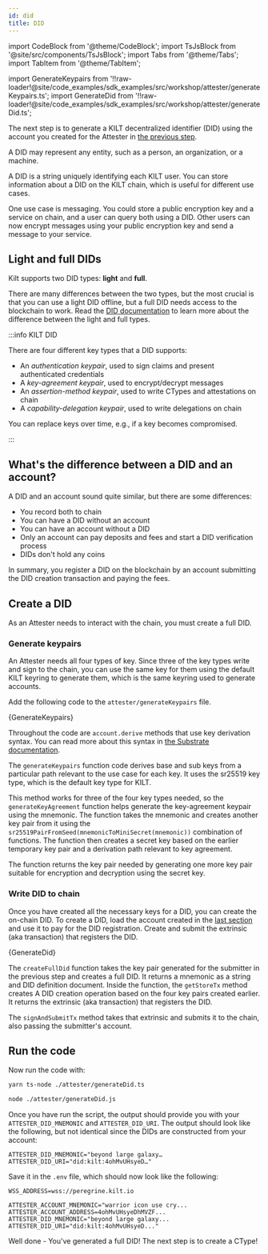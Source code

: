 ```yaml
---
id: did
title: DID
---
```


import CodeBlock from '@theme/CodeBlock';
import TsJsBlock from '@site/src/components/TsJsBlock';
import Tabs from '@theme/Tabs';
import TabItem from '@theme/TabItem';

import GenerateKeypairs from '!!raw-loader!@site/code_examples/sdk_examples/src/workshop/attester/generateKeypairs.ts';
import GenerateDid from '!!raw-loader!@site/code_examples/sdk_examples/src/workshop/attester/generateDid.ts';

The next step is to generate a KILT decentralized identifier (DID) using the account you created for the <span className="label-role attester">Attester</span> in [the previous step](./01_account.md).

<!-- TODO: Also factor into quickstart -->

A DID may represent any entity, such as a person, an organization, or a machine.

A DID is a string uniquely identifying each KILT user.
You can store information about a DID on the KILT chain, which is useful for different use cases.

One use case is messaging.
You could store a public encryption key and a service on chain, and a user can query both using a DID.
Other users can now encrypt messages using your public encryption key and send a message to your service.

## Light and full DIDs

Kilt supports two DID types: **light** and **full**.

There are many differences between the two types, but the most crucial is that you can use a light DID offline, but a full DID needs access to the blockchain to work.
Read the [DID documentation](../../../develop/01_sdk/02_cookbook/01_dids/01_light_did_creation.md) to learn more about the difference between the light and full types.

:::info KILT DID

There are four different key types that a DID supports:

- An _authentication keypair_, used to sign claims and present authenticated credentials 
- A _key-agreement keypair_, used to encrypt/decrypt messages
- An _assertion-method keypair_, used to write CTypes and attestations on chain
- A _capability-delegation keypair_, used to write delegations on chain

You can replace keys over time, e.g., if a key becomes compromised.

:::

## What's the difference between a DID and an account?

A DID and an account sound quite similar, but there are some differences:

- You record both to chain
- You can have a DID without an account
- You can have an account without a DID
- Only an account can pay deposits and fees and start a DID verification process
- DIDs don't hold any coins

In summary, you register a DID on the blockchain by an account submitting the DID creation transaction and paying the fees.

## Create a DID

As an <span className="label-role attester">Attester</span> needs to interact with the chain, you must create a full DID.

### Generate keypairs

An <span className="label-role attester">Attester</span> needs all four types of key.
Since three of the key types write and sign to the chain, you can use the same key for them using the default KILT keyring to generate them, which is the same keyring used to generate accounts.

Add the following code to the `attester/generateKeypairs` file.

<TsJsBlock fileName="attester/generateKeypairs">
  {GenerateKeypairs}
</TsJsBlock>

<!-- TODO: Is this enough? -->

Throughout the code are `account.derive` methods that use key derivation syntax. You can read more about this syntax in [the Substrate documentation](https://docs.substrate.io/reference/command-line-tools/subkey/#working-with-derived-keys).

The `generateKeypairs` function code derives base and sub keys from a particular path relevant to the use case for each key.
It uses the sr25519 key type, which is the default key type for KILT.

This method works for three of the four key types needed, so the `generateKeyAgreement` function helps generate the key-agreement keypair using the mnemonic.
The function takes the mnemonic and creates another key pair from it using the `sr25519PairFromSeed(mnemonicToMiniSecret(mnemonic))` combination of functions.
The function then creates a secret key based on the earlier temporary key pair and a derivation path relevant to key agreement.

The function returns the key pair needed by generating one more key pair suitable for encryption and decryption using the secret key.

### Write DID to chain

Once you have created all the necessary keys for a DID, you can create the on-chain DID.
To create a DID, load the account created in the [last section](./01_account.md) and use it to pay for the DID registration.
Create and submit the extrinsic (aka transaction) that registers the DID.

<TsJsBlock fileName="attester/generateDid">
  {GenerateDid}
</TsJsBlock>

The `createFullDid` function takes the key pair generated for the submitter in the previous step and creates a full DID. It returns a mnemonic as a string and DID definition document.
Inside the function, the `getStoreTx` method creates A DID creation operation based on the four key pairs created earlier.
It returns the extrinsic (aka transaction) that registers the DID.

The `signAndSubmitTx` method takes that extrinsic and submits it to the chain, also passing the submitter's account.

## Run the code

Now run the code with:

<Tabs groupId="ts-js-choice">
  <TabItem value='ts' label='Typescript' default>

  ```bash
  yarn ts-node ./attester/generateDid.ts
  ```

  </TabItem>
  <TabItem value='js' label='Javascript' default>

  ```bash
  node ./attester/generateDid.js
  ```

  </TabItem>
</Tabs>

Once you have run the script, the output should provide you with your `ATTESTER_DID_MNEMONIC` and `ATTESTER_DID_URI`.
The output should look like the following, but not identical since the DIDs are constructed from your account:

```
ATTESTER_DID_MNEMONIC="beyond large galaxy…
ATTESTER_DID_URI="did:kilt:4ohMvUHsyeD…"
```

Save it in the `.env` file, which should now look like the following:

```env title=".env"
WSS_ADDRESS=wss://peregrine.kilt.io

ATTESTER_ACCOUNT_MNEMONIC="warrior icon use cry...
ATTESTER_ACCOUNT_ADDRESS=4ohMvUHsyeDhMVZF...
ATTESTER_DID_MNEMONIC="beyond large galaxy...
ATTESTER_DID_URI="did:kilt:4ohMvUHsyeD..."
```

Well done - You've generated a full DID! The next step is to create a CType!
